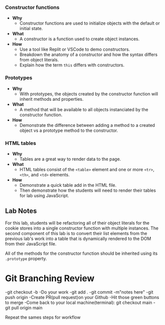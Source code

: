 ### Constructor functions

- **Why**
  - Constructor functions are used to initialize objects with the default or initial state.
- **What**
  - A constructor is a function used to create object instances.
- **How**
  - Use a tool like Replit or VSCode to demo constructors.
  - Breakdown the anatomy of a constructor and how the syntax differs from object literals.
  - Explain how the term `this` differs with constructors.

### Prototypes

- **Why**
  - With prototypes, the objects created by the constructor function will inherit methods and properties.
- **What**
  - A method that will be available to all objects instanciated by the constructor function.
- **How**
  - Demonstrate the difference between adding a method to a created object vs a prototype method to the constructor.

### HTML tables

- **Why**
  - Tables are a great way to render data to the page.
- **What**
  - HTML tables consist of the `<table>` element and one or more `<tr>`, `<th>`, and `<td>` elements.
- **How**
  - Demonstrate a quick table add in the HTML file.
  - Then demonstrate how the students will need to render their tables for lab using JavaScript.
 
## Lab Notes

For this lab, students will be refactoring all of their object literals for the cookie stores into a single constructor function with multiple instances. The second component of this lab is to convert their list elements from the previous lab's work into a table that is dynamically rendered to the DOM from their JavaScript file.

All of the methods for the constructor function should be inherited using its `.prototype` property.

# Git Branching Review
-git checkout -b <branch name>
-Do your work
-git add .
-git commit -m"notes here"
-git push origin <branch name>
-Create PR(pull request)on your Github
-Hit those green buttons to merge
-Come back to your local machine(terminal): git checkout main
-git pull origin main

Repeat the sames steps for workflow
